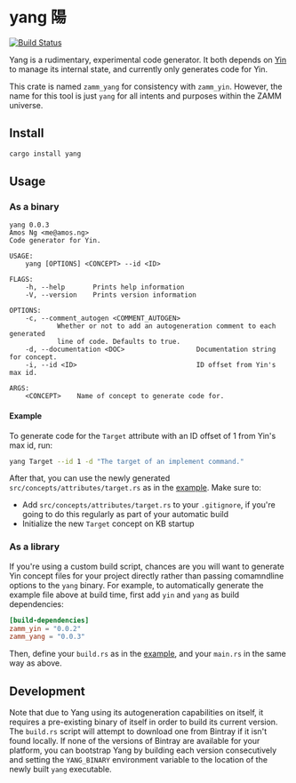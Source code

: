 # yang 陽

[![Build Status](https://travis-ci.com/amosjyng/yang.svg?branch=main)](https://travis-ci.com/amosjyng/yang)

Yang is a rudimentary, experimental code generator. It both depends on [Yin](https://github.com/amosjyng/yin) to manage its internal state, and currently only generates code for Yin.

This crate is named `zamm_yang` for consistency with `zamm_yin`. However, the name for this tool is just `yang` for all intents and purposes within the ZAMM universe.

## Install

```sh
cargo install yang
```

## Usage

### As a binary

```text
yang 0.0.3
Amos Ng <me@amos.ng>
Code generator for Yin.

USAGE:
    yang [OPTIONS] <CONCEPT> --id <ID>

FLAGS:
    -h, --help       Prints help information
    -V, --version    Prints version information

OPTIONS:
    -c, --comment_autogen <COMMENT_AUTOGEN>
            Whether or not to add an autogeneration comment to each generated    
            line of code. Defaults to true.
    -d, --documentation <DOC>                  Documentation string for concept. 
    -i, --id <ID>                              ID offset from Yin's max id.      

ARGS:
    <CONCEPT>    Name of concept to generate code for.
```

#### Example

To generate code for the `Target` attribute with an ID offset of 1 from Yin's max id, run:

```sh
yang Target --id 1 -d "The target of an implement command."
```

After that, you can use the newly generated `src/concepts/attributes/target.rs` as in the [example](examples/result/main.rs). Make sure to:

 * Add `src/concepts/attributes/target.rs` to your `.gitignore`, if you're going to do this regularly as part of your automatic build
 * Initialize the new `Target` concept on KB startup

### As a library

If you're using a custom build script, chances are you will want to generate Yin concept files for your project directly rather than passing comamndline options to the `yang` binary. For example, to automatically generate the example file above at build time, first add `yin` and `yang` as build dependencies:

```toml
[build-dependencies]
zamm_yin = "0.0.2"
zamm_yang = "0.0.3"
```

Then, define your `build.rs` as in the [example](examples/build.rs), and your `main.rs` in the same way as above.

## Development

Note that due to Yang using its autogeneration capabilities on itself, it requires a pre-existing binary of itself in order to build its current version. The `build.rs` script will attempt to download one from Bintray if it isn't found locally. If none of the versions of Bintray are available for your platform, you can bootstrap Yang by building each version consecutively and setting the `YANG_BINARY` environment variable to the location of the newly built `yang` executable.
